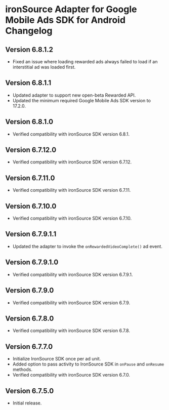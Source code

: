 # ironSource Adapter for Google Mobile Ads SDK for Android Changelog

## Version 6.8.1.2
- Fixed an issue where loading rewarded ads always failed to load if an
  interstitial ad was loaded first.

## Version 6.8.1.1
- Updated adapter to support new open-beta Rewarded API.
- Updated the minimum required Google Mobile Ads SDK version to 17.2.0.

## Version 6.8.1.0
- Verified compatibility with ironSource SDK version 6.8.1.

## Version 6.7.12.0
- Verified compatibility with ironSource SDK version 6.7.12.

## Version 6.7.11.0
- Verified compatibility with ironSource SDK version 6.7.11.

## Version 6.7.10.0
- Verified compatibility with ironSource SDK version 6.7.10.

## Version 6.7.9.1.1
- Updated the adapter to invoke the `onRewardedVideoComplete()` ad event.

## Version 6.7.9.1.0
- Verified compatibility with ironSource SDK version 6.7.9.1.

## Version 6.7.9.0
- Verified compatibility with ironSource SDK version 6.7.9.

## Version 6.7.8.0
- Verified compatibility with ironSource SDK version 6.7.8.

## Version 6.7.7.0
- Initialize IronSource SDK once per ad unit.
- Added option to pass activity to IronSource SDK in `onPause` and `onResume`
  methods.
- Verified compatibility with ironSource SDK version 6.7.0.

## Version 6.7.5.0
- Initial release.
